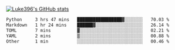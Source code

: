 [![Luke396's GitHub stats](https://github-readme-stats.vercel.app/api?username=luke396&show_icons=true&theme=synthwave&hide=stars)](https://github.com/anuraghazra/github-readme-stats)

<!--START_SECTION:waka-->

```txt
Python     3 hrs 47 mins   █████████████████▓░░░░░░░   70.03 %
Markdown   1 hr 24 mins    ██████▓░░░░░░░░░░░░░░░░░░   26.14 %
TOML       7 mins          ▓░░░░░░░░░░░░░░░░░░░░░░░░   02.21 %
YAML       2 mins          ▒░░░░░░░░░░░░░░░░░░░░░░░░   00.88 %
Other      1 min           ░░░░░░░░░░░░░░░░░░░░░░░░░   00.46 %
```

<!--END_SECTION:waka-->

<!--
**luke396/luke396** is a ✨ _special_ ✨ repository because its `README.md` (this file) appears on your GitHub profile.

Here are some ideas to get you started:

- 🔭 I’m currently working on ...
- 🌱 I’m currently learning ...
- 👯 I’m looking to collaborate on ...
- 🤔 I’m looking for help with ...
- 💬 Ask me about ...
- 📫 How to reach me: ...
- 😄 Pronouns: ...
- ⚡ Fun fact: ...
-->

